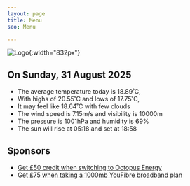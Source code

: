 ```yaml
---
layout: page
title: Menu
seo: Menu

---
```


![Logo](/images/logo.jpg){:width="832px"}

<!-- weather_marker starts -->
## On Sunday, 31 August 2025

- The average temperature today is 18.89˚C,
- With highs of 20.55˚C and lows of 17.75˚C,
- It may feel like 18.64˚C with few clouds
- The wind speed is 7.15m/s and visibility is 10000m
- The pressure is 1001hPa and humidity is 69%
- The sun will rise at 05:18 and set at 18:58

<!-- weather_marker ends -->

## Sponsors

- [Get £50 credit when switching to Octopus Energy](https://bit.ly/3oD1nnS)
- [Get £75 when taking a 1000mb YouFibre broadband plan](https://aklam.io/91zWhU?)
